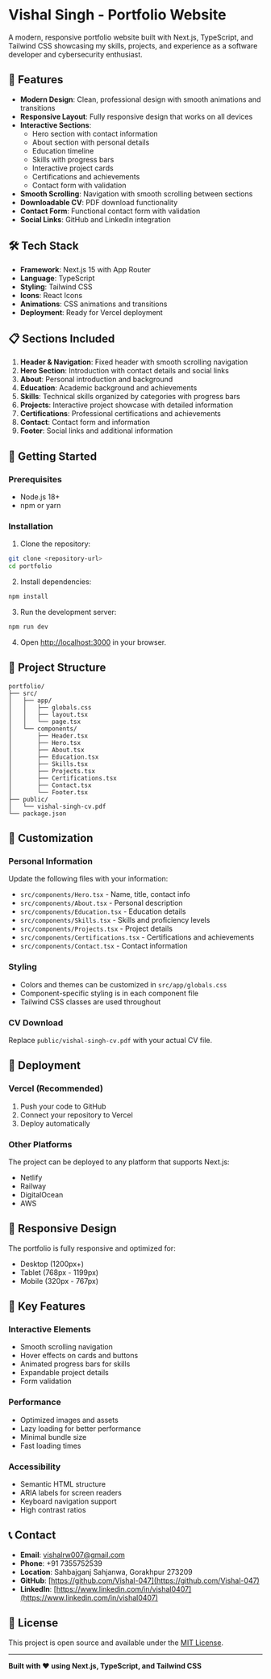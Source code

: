 # Vishal Singh - Portfolio Website

A modern, responsive portfolio website built with Next.js, TypeScript, and Tailwind CSS showcasing my skills, projects, and experience as a software developer and cybersecurity enthusiast.

## 🚀 Features

- **Modern Design**: Clean, professional design with smooth animations and transitions
- **Responsive Layout**: Fully responsive design that works on all devices
- **Interactive Sections**: 
  - Hero section with contact information
  - About section with personal details
  - Education timeline
  - Skills with progress bars
  - Interactive project cards
  - Certifications and achievements
  - Contact form with validation
- **Smooth Scrolling**: Navigation with smooth scrolling between sections
- **Downloadable CV**: PDF download functionality
- **Contact Form**: Functional contact form with validation
- **Social Links**: GitHub and LinkedIn integration

## 🛠️ Tech Stack

- **Framework**: Next.js 15 with App Router
- **Language**: TypeScript
- **Styling**: Tailwind CSS
- **Icons**: React Icons
- **Animations**: CSS animations and transitions
- **Deployment**: Ready for Vercel deployment

## 📋 Sections Included

1. **Header & Navigation**: Fixed header with smooth scrolling navigation
2. **Hero Section**: Introduction with contact details and social links
3. **About**: Personal introduction and background
4. **Education**: Academic background and achievements
5. **Skills**: Technical skills organized by categories with progress bars
6. **Projects**: Interactive project showcase with detailed information
7. **Certifications**: Professional certifications and achievements
8. **Contact**: Contact form and information
9. **Footer**: Social links and additional information

## 🚀 Getting Started

### Prerequisites

- Node.js 18+ 
- npm or yarn

### Installation

1. Clone the repository:
```bash
git clone <repository-url>
cd portfolio
```

2. Install dependencies:
```bash
npm install
```

3. Run the development server:
```bash
npm run dev
```

4. Open [http://localhost:3000](http://localhost:3000) in your browser.

## 📁 Project Structure

```
portfolio/
├── src/
│   ├── app/
│   │   ├── globals.css
│   │   ├── layout.tsx
│   │   └── page.tsx
│   └── components/
│       ├── Header.tsx
│       ├── Hero.tsx
│       ├── About.tsx
│       ├── Education.tsx
│       ├── Skills.tsx
│       ├── Projects.tsx
│       ├── Certifications.tsx
│       ├── Contact.tsx
│       └── Footer.tsx
├── public/
│   └── vishal-singh-cv.pdf
└── package.json
```

## 🎨 Customization

### Personal Information
Update the following files with your information:
- `src/components/Hero.tsx` - Name, title, contact info
- `src/components/About.tsx` - Personal description
- `src/components/Education.tsx` - Education details
- `src/components/Skills.tsx` - Skills and proficiency levels
- `src/components/Projects.tsx` - Project details
- `src/components/Certifications.tsx` - Certifications and achievements
- `src/components/Contact.tsx` - Contact information

### Styling
- Colors and themes can be customized in `src/app/globals.css`
- Component-specific styling is in each component file
- Tailwind CSS classes are used throughout

### CV Download
Replace `public/vishal-singh-cv.pdf` with your actual CV file.

## 🚀 Deployment

### Vercel (Recommended)
1. Push your code to GitHub
2. Connect your repository to Vercel
3. Deploy automatically

### Other Platforms
The project can be deployed to any platform that supports Next.js:
- Netlify
- Railway
- DigitalOcean
- AWS

## 📱 Responsive Design

The portfolio is fully responsive and optimized for:
- Desktop (1200px+)
- Tablet (768px - 1199px)
- Mobile (320px - 767px)

## 🎯 Key Features

### Interactive Elements
- Smooth scrolling navigation
- Hover effects on cards and buttons
- Animated progress bars for skills
- Expandable project details
- Form validation

### Performance
- Optimized images and assets
- Lazy loading for better performance
- Minimal bundle size
- Fast loading times

### Accessibility
- Semantic HTML structure
- ARIA labels for screen readers
- Keyboard navigation support
- High contrast ratios

## 📞 Contact

- **Email**: vishalrw007@gmail.com
- **Phone**: +91 7355752539
- **Location**: Sahbajganj Sahjanwa, Gorakhpur 273209
- **GitHub**: [https://github.com/Vishal-047](https://github.com/Vishal-047)
- **LinkedIn**: [https://www.linkedin.com/in/vishal0407](https://www.linkedin.com/in/vishal0407)

## 📄 License

This project is open source and available under the [MIT License](LICENSE).

---

**Built with ❤️ using Next.js, TypeScript, and Tailwind CSS**
